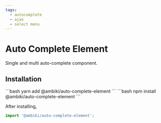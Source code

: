 ```yaml
---
tags:
  - autocomplete
  - ajax
  - select menu
---
```


# Auto Complete Element

Single and multi auto-complete component.

## Installation

<code-group>
  <code-block title="YARN">
  ```bash
  yarn add @ambiki/auto-complete-element
  ```
  </code-block>

  <code-block title="NPM">
  ```bash
  npm install @ambiki/auto-complete-element
  ```
  </code-block>
</code-group>

After installing,

```js
import '@ambiki/auto-complete-element';
```
